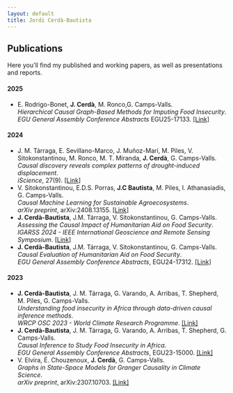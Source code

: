 ```yaml
---
layout: default
title: Jordi Cerdà-Bautista
---
```


<section class="sections">
<h1>Publications</h1>
<p>Here you'll find my published and working papers, as well as presentations and reports.</p>

<h4>2025</h4>
<ul>
  <li>
    E. Rodrigo-Bonet, <strong>J. Cerdà</strong>, M. Ronco,G. Camps-Valls.<br>
    <em>Hierarchical Causal Graph-Based Methods for Imputing Food Insecurity</em>.<br>
    <em>EGU General Assembly Conference Abstracts</em> EGU25-17133.
    <a href="https://meetingorganizer.copernicus.org/EGU25/EGU25-17133.html" class="publication-link" target="_blank">[Link]</a>
  </li>
</ul>
<h4>2024</h4>
<ul>
  <li>
    J. M. Tárraga, E. Sevillano-Marco, J. Muñoz-Marí, M. Piles, V. Sitokonstantinou, M. Ronco, M. T. Miranda, <strong>J. Cerdà</strong>, G. Camps-Valls.<br>
    <em>Causal discovery reveals complex patterns of drought-induced displacement</em>.<br>
    <em>iScience</em>, 27(9).
    <a href="https://www.cell.com/iscience/fulltext/S2589-0042(24)01853-4" class="publication-link" target="_blank">[Link]</a>
  </li>
  <li>
    V. Sitokonstantinou, E.D.S. Porras, <strong>J.C Bautista</strong>, M. Piles, I. Athanasiadis, G. Camps-Valls.<br>
    <em>Causal Machine Learning for Sustainable Agroecosystems</em>.<br>
    <em>arXiv preprint</em>, arXiv:2408.13155.
    <a href="https://arxiv.org/abs/2408.13155" class="publication-link" target="_blank">[Link]</a>
  </li>
  <li>
    <strong>J. Cerdà-Bautista</strong>, J.M. Tárraga, V. Sitokonstantinou, G. Camps-Valls.<br>
    <em>Assessing the Causal Impact of Humanitarian Aid on Food Security</em>.<br>
    <em>IGARSS 2024 - IEEE International Geoscience and Remote Sensing Symposium</em>.
    <a href="https://arxiv.org/abs/2310.11287" class="publication-link" target="_blank">[Link]</a>
  </li>
  <li>
    <strong>J. Cerdà-Bautista</strong>, J.M. Tárraga, V. Sitokonstantinou, G. Camps-Valls.<br>
    <em>Causal Evaluation of Humanitarian Aid on Food Security</em>.<br>
    <em>EGU General Assembly Conference Abstracts</em>, EGU24-17312.
    <a href="https://meetingorganizer.copernicus.org/EGU24/EGU24-17312.html?pdf" class="publication-link" target="_blank">[Link]</a>
  </li>
</ul>

<h4>2023</h4>
<ul>
  <li>
    <strong>J. Cerdà-Bautista</strong>, J. M. Tárraga, G. Varando, A. Arribas, T. Shepherd, M. Piles, G. Camps-Valls.<br>
    <em>Understanding food insecurity in Africa through data-driven causal inference methods</em>.<br>
    <em>WRCP OSC 2023 - World Climate Research Programme</em>.
    <a href="https://wcrp-osc2023.org/poster-awardees" class="publication-link" target="_blank">[Link]</a>
  </li>
  <li>
    <strong>J. Cerdà-Bautista</strong>, J. M. Tárraga, G. Varando, A. Arribas, T. Shepherd, G. Camps-Valls.<br>
    <em>Causal Inference to Study Food Insecurity in Africa</em>.<br>
    <em>EGU General Assembly Conference Abstracts</em>, EGU23-15000.
    <a href="https://meetingorganizer.copernicus.org/EGU23/EGU23-15000.html" class="publication-link" target="_blank">[Link]</a>
  </li>
  <li>
    V. Elvira, É. Chouzenoux, <strong>J. Cerdà</strong>, G. Camps-Valls.<br>
    <em>Graphs in State-Space Models for Granger Causality in Climate Science</em>.<br>
    <em>arXiv preprint</em>, arXiv:2307.10703.
    <a href="https://arxiv.org/abs/2307.10703" class="publication-link" target="_blank">[Link]</a>
  </li>
</ul>

</section>
